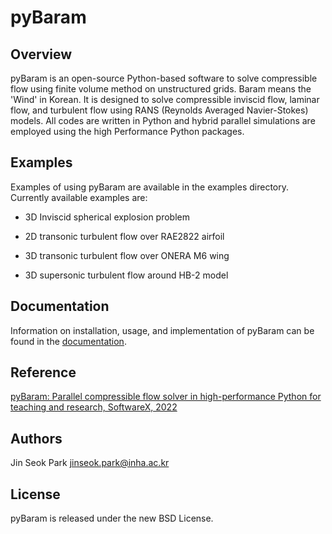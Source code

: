 pyBaram
========

Overview
---------
pyBaram is an open-source Python-based software to solve compressible flow using finite volume method on unstructured grids. Baram means the 'Wind' in Korean. It is designed to solve compressible inviscid flow, laminar flow, and turbulent flow using RANS (Reynolds Averaged Navier-Stokes) models. All codes are written in Python and hybrid parallel simulations are employed using the high Performance Python packages.

Examples
---------
Examples of using pyBaram are available in the examples directory. Currently available examples are:

- 3D Inviscid spherical explosion problem

- 2D transonic turbulent flow over RAE2822 airfoil

- 3D transonic turbulent flow over ONERA M6 wing

- 3D supersonic turbulent flow around HB-2 model

Documentation
-------------
Information on installation, usage, and implementation of pyBaram can be found in the [documentation](https://aadl_inha.gitlab.io/pyBaram/).

Reference
---------
[pyBaram: Parallel compressible flow solver in high-performance Python for teaching and research, SoftwareX, 2022](https://doi.org/10.1016/j.softx.2022.101272)

Authors
--------
Jin Seok Park <jinseok.park@inha.ac.kr>

License
---------
pyBaram is released under the new BSD License.
